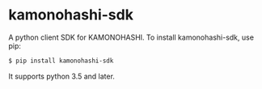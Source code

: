 # kamonohashi-sdk

A python client SDK for KAMONOHASHI. To install kamonohashi-sdk, use pip:

```bash
$ pip install kamonohashi-sdk
```

It supports python 3.5 and later.
